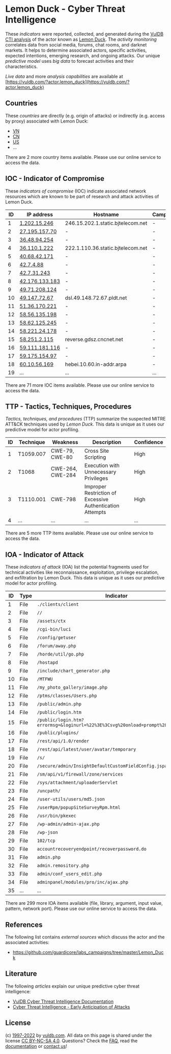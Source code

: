 # Lemon Duck - Cyber Threat Intelligence

These _indicators_ were reported, collected, and generated during the [VulDB CTI analysis](https://vuldb.com/?kb.cti) of the actor known as [Lemon Duck](https://vuldb.com/?actor.lemon_duck). The _activity monitoring_ correlates data from social media, forums, chat rooms, and darknet markets. It helps to determine associated actors, specific activities, expected intentions, emerging research, and ongoing attacks. Our unique _predictive model_ uses _big data_ to forecast activities and their characteristics.

_Live data_ and more _analysis capabilities_ are available at [https://vuldb.com/?actor.lemon_duck](https://vuldb.com/?actor.lemon_duck)

## Countries

These _countries_ are directly (e.g. origin of attacks) or indirectly (e.g. access by proxy) associated with Lemon Duck:

* [VN](https://vuldb.com/?country.vn)
* [CN](https://vuldb.com/?country.cn)
* [US](https://vuldb.com/?country.us)
* ...

There are 2 more country items available. Please use our online service to access the data.

## IOC - Indicator of Compromise

These _indicators of compromise_ (IOC) indicate associated network resources which are known to be part of research and attack activities of Lemon Duck.

ID | IP address | Hostname | Campaign | Confidence
-- | ---------- | -------- | -------- | ----------
1 | [1.202.15.246](https://vuldb.com/?ip.1.202.15.246) | 246.15.202.1.static.bjtelecom.net | - | High
2 | [27.195.157.70](https://vuldb.com/?ip.27.195.157.70) | - | - | High
3 | [36.48.94.254](https://vuldb.com/?ip.36.48.94.254) | - | - | High
4 | [36.110.1.222](https://vuldb.com/?ip.36.110.1.222) | 222.1.110.36.static.bjtelecom.net | - | High
5 | [40.68.42.171](https://vuldb.com/?ip.40.68.42.171) | - | - | High
6 | [42.7.4.88](https://vuldb.com/?ip.42.7.4.88) | - | - | High
7 | [42.7.31.243](https://vuldb.com/?ip.42.7.31.243) | - | - | High
8 | [42.176.133.183](https://vuldb.com/?ip.42.176.133.183) | - | - | High
9 | [49.71.208.124](https://vuldb.com/?ip.49.71.208.124) | - | - | High
10 | [49.147.72.67](https://vuldb.com/?ip.49.147.72.67) | dsl.49.148.72.67.pldt.net | - | High
11 | [51.36.170.221](https://vuldb.com/?ip.51.36.170.221) | - | - | High
12 | [58.56.135.198](https://vuldb.com/?ip.58.56.135.198) | - | - | High
13 | [58.62.125.245](https://vuldb.com/?ip.58.62.125.245) | - | - | High
14 | [58.221.24.178](https://vuldb.com/?ip.58.221.24.178) | - | - | High
15 | [58.251.2.115](https://vuldb.com/?ip.58.251.2.115) | reverse.gdsz.cncnet.net | - | High
16 | [59.111.181.116](https://vuldb.com/?ip.59.111.181.116) | - | - | High
17 | [59.175.154.97](https://vuldb.com/?ip.59.175.154.97) | - | - | High
18 | [60.10.56.169](https://vuldb.com/?ip.60.10.56.169) | hebei.10.60.in-addr.arpa | - | High
19 | ... | ... | ... | ...

There are 71 more IOC items available. Please use our online service to access the data.

## TTP - Tactics, Techniques, Procedures

_Tactics, techniques, and procedures_ (TTP) summarize the suspected MITRE ATT&CK techniques used by _Lemon Duck_. This data is unique as it uses our predictive model for actor profiling.

ID | Technique | Weakness | Description | Confidence
-- | --------- | -------- | ----------- | ----------
1 | T1059.007 | CWE-79, CWE-80 | Cross Site Scripting | High
2 | T1068 | CWE-264, CWE-284 | Execution with Unnecessary Privileges | High
3 | T1110.001 | CWE-798 | Improper Restriction of Excessive Authentication Attempts | High
4 | ... | ... | ... | ...

There are 5 more TTP items available. Please use our online service to access the data.

## IOA - Indicator of Attack

These _indicators of attack_ (IOA) list the potential fragments used for technical activities like reconnaissance, exploitation, privilege escalation, and exfiltration by Lemon Duck. This data is unique as it uses our predictive model for actor profiling.

ID | Type | Indicator | Confidence
-- | ---- | --------- | ----------
1 | File | `./clients/client` | High
2 | File | `//` | Low
3 | File | `/assets/ctx` | Medium
4 | File | `/cgi-bin/luci` | High
5 | File | `/config/getuser` | High
6 | File | `/forum/away.php` | High
7 | File | `/horde/util/go.php` | High
8 | File | `/hostapd` | Medium
9 | File | `/include/chart_generator.php` | High
10 | File | `/MTFWU` | Low
11 | File | `/my_photo_gallery/image.php` | High
12 | File | `/ptms/classes/Users.php` | High
13 | File | `/public/admin.php` | High
14 | File | `/public/login.htm` | High
15 | File | `/public/login.htm?errormsg=&loginurl=%22%3E%3Csvg%20onload=prompt%28/XSS/%29%3E` | High
16 | File | `/public/plugins/` | High
17 | File | `/rest/api/1.0/render` | High
18 | File | `/rest/api/latest/user/avatar/temporary` | High
19 | File | `/s/` | Low
20 | File | `/secure/admin/InsightDefaultCustomFieldConfig.jspa` | High
21 | File | `/sm/api/v1/firewall/zone/services` | High
22 | File | `/sys/attachment/uploaderServlet` | High
23 | File | `/uncpath/` | Medium
24 | File | `/user-utils/users/md5.json` | High
25 | File | `/userRpm/popupSiteSurveyRpm.html` | High
26 | File | `/usr/bin/pkexec` | High
27 | File | `/wp-admin/admin-ajax.php` | High
28 | File | `/wp-json` | Medium
29 | File | `102/tcp` | Low
30 | File | `accountrecoveryendpoint/recoverpassword.do` | High
31 | File | `admin.php` | Medium
32 | File | `admin.remository.php` | High
33 | File | `admin/conf_users_edit.php` | High
34 | File | `adminpanel/modules/pro/inc/ajax.php` | High
35 | ... | ... | ...

There are 299 more IOA items available (file, library, argument, input value, pattern, network port). Please use our online service to access the data.

## References

The following list contains _external sources_ which discuss the actor and the associated activities:

* https://github.com/guardicore/labs_campaigns/tree/master/Lemon_Duck

## Literature

The following _articles_ explain our unique predictive cyber threat intelligence:

* [VulDB Cyber Threat Intelligence Documentation](https://vuldb.com/?kb.cti)
* [Cyber Threat Intelligence - Early Anticipation of Attacks](https://www.scip.ch/en/?labs.20201022)

## License

(c) [1997-2022](https://vuldb.com/?kb.changelog) by [vuldb.com](https://vuldb.com/?kb.about). All data on this page is shared under the license [CC BY-NC-SA 4.0](https://creativecommons.org/licenses/by-nc-sa/4.0/). Questions? Check the [FAQ](https://vuldb.com/?kb.faq), read the [documentation](https://vuldb.com/?kb) or [contact us](https://vuldb.com/?contact)!
